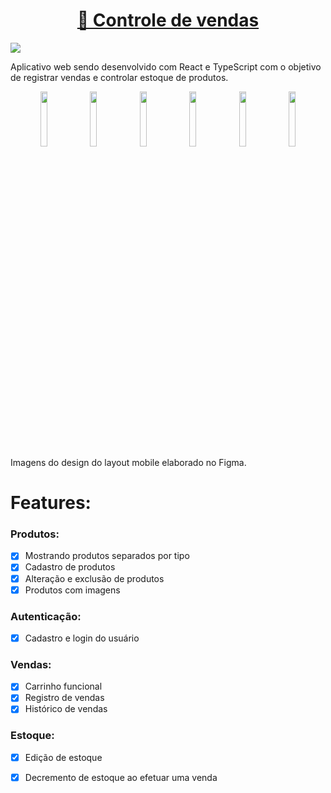 <h1 align="center">
    <a href="https://controle-vendas.vercel.app/" target="_blank">🔗 Controle de vendas</a>
</h1>
<img src="https://img.shields.io/static/v1?label=&message=Em desenvolvimento&color=579853&style=for-the-badge&logo="/>

Aplicativo web sendo desenvolvido com React e TypeScript com o objetivo de registrar vendas e controlar estoque de produtos.

<div align="center">
<img width="15%" src="https://user-images.githubusercontent.com/86917178/205514345-d18f69e8-6dcc-45d5-859e-817deeef445c.png" />
<img width="15%" src="https://user-images.githubusercontent.com/86917178/205514273-578fe4da-f372-44ce-810c-9e294236e999.png" />
<img width="15%" src="https://user-images.githubusercontent.com/86917178/205514392-84b2baa0-01b7-4ec6-ad45-c4c4fb7ed4de.png" />
<img width="15%" src="https://user-images.githubusercontent.com/86917178/205514484-44b72d1e-d7bc-4768-9fda-0f626ac7419d.png" />
<img width="15%" src="https://user-images.githubusercontent.com/86917178/205514547-cfcb331c-d80d-4465-bfa1-7f794cc4b1e6.png" />
<img width="15%" src="https://user-images.githubusercontent.com/86917178/205514922-3b59ab15-e8ef-418d-8a51-eaa0d0f2a40c.png" />
</div>
Imagens do design do layout mobile elaborado no Figma. 

# Features:
### Produtos: 
- [x] Mostrando produtos separados por tipo
- [x] Cadastro de produtos
- [x] Alteração e exclusão de produtos
- [x] Produtos com imagens

### Autenticação:
- [x] Cadastro e login do usuário

### Vendas:
- [x] Carrinho funcional
- [x] Registro de vendas
- [x] Histórico de vendas

### Estoque:
- [x] Edição de estoque
- [x] Decremento de estoque ao efetuar uma venda

